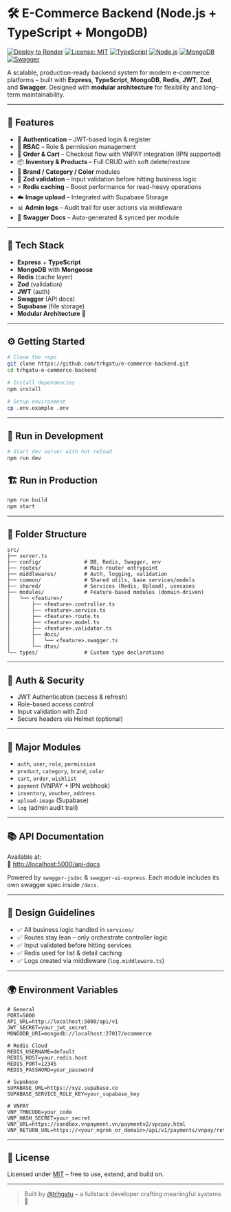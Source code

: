# 🛠️ E-Commerce Backend (Node.js + TypeScript + MongoDB)

[![Deploy to Render](https://img.shields.io/badge/render-live-success?logo=render&style=flat-square)](https://render.com)
[![License: MIT](https://img.shields.io/badge/license-MIT-blue.svg?style=flat-square)](https://opensource.org/licenses/MIT)
[![TypeScript](https://img.shields.io/badge/code-typescript-blue?style=flat-square&logo=typescript)](https://www.typescriptlang.org/)
[![Node.js](https://img.shields.io/badge/node.js-18+-brightgreen?style=flat-square&logo=node.js)](https://nodejs.org/)
[![MongoDB](https://img.shields.io/badge/mongoDB-atlas-success?style=flat-square&logo=mongodb)](https://www.mongodb.com/atlas)
[![Swagger](https://img.shields.io/badge/docs-swagger-yellow?style=flat-square&logo=swagger)](http://localhost:5000/api-docs)

A scalable, production-ready backend system for modern e-commerce platforms – built with **Express**, **TypeScript**, **MongoDB**, **Redis**, **JWT**, **Zod**, and **Swagger**. Designed with **modular architecture** for flexibility and long-term maintainability.

---

## 🚀 Features

- 🔐 **Authentication** – JWT-based login & register
- 🔑 **RBAC** – Role & permission management
- 🧾 **Order & Cart** – Checkout flow with VNPAY integration (IPN supported)
- 📦 **Inventory & Products** – Full CRUD with soft delete/restore
- 🎨 **Brand / Category / Color** modules
- 🧠 **Zod validation** – Input validation before hitting business logic
- ⚡ **Redis caching** – Boost performance for read-heavy operations
- ☁️ **Image upload** – Integrated with Supabase Storage
- 📊 **Admin logs** – Audit trail for user actions via middleware
- 📘 **Swagger Docs** – Auto-generated & synced per module

---

## 🧱 Tech Stack

- **Express** + **TypeScript**
- **MongoDB** with **Mongoose**
- **Redis** (cache layer)
- **Zod** (validation)
- **JWT** (auth)
- **Swagger** (API docs)
- **Supabase** (file storage)
- **Modular Architecture** 🧩

---

## ⚙️ Getting Started

```bash
# Clone the repo
git clone https://github.com/trhgatu/e-commerce-backend.git
cd trhgatu-e-commerce-backend

# Install dependencies
npm install

# Setup environment
cp .env.example .env
```

---

## 🧪 Run in Development

```bash
# Start dev server with hot reload
npm run dev
```

## 🏗️ Run in Production

```bash
npm run build
npm start
```

---

## 📁 Folder Structure

```
src/
├── server.ts
├── config/              # DB, Redis, Swagger, env
├── routes/              # Main router entrypoint
├── middlewares/         # Auth, logging, validation
├── common/              # Shared utils, base services/models
├── shared/              # Services (Redis, Upload), usecases
├── modules/             # Feature-based modules (domain-driven)
│   └── <feature>/
│       ├── <feature>.controller.ts
│       ├── <feature>.service.ts
│       ├── <feature>.route.ts
│       ├── <feature>.model.ts
│       ├── <feature>.validator.ts
│       ├── docs/
│       │   └── <feature>.swagger.ts
│       └── dtos/
└── types/               # Custom type declarations
```

---

## 🔐 Auth & Security

- JWT Authentication (access & refresh)
- Role-based access control
- Input validation with Zod
- Secure headers via Helmet (optional)

---

## 💼 Major Modules

- `auth`, `user`, `role`, `permission`
- `product`, `category`, `brand`, `color`
- `cart`, `order`, `wishlist`
- `payment` (VNPAY + IPN webhook)
- `inventory`, `voucher`, `address`
- `upload-image` (Supabase)
- `log` (admin audit trail)

---

## 📚 API Documentation

Available at:  
📎 [http://localhost:5000/api-docs](http://localhost:5000/api-docs)

Powered by `swagger-jsdoc` & `swagger-ui-express`. Each module includes its own swagger spec inside `/docs`.

---

## 🧠 Design Guidelines

- ✅ All business logic handled in `services/`
- ✅ Routes stay lean – only orchestrate controller logic
- ✅ Input validated before hitting services
- ✅ Redis used for list & detail caching
- ✅ Logs created via middleware (`log.middleware.ts`)

---

## 🌍 Environment Variables

```env
# General
PORT=5000
API_URL=http://localhost:5000/api/v1
JWT_SECRET=your_jwt_secret
MONGODB_URI=mongodb://localhost:27017/ecommerce

# Redis Cloud
REDIS_USERNAME=default
REDIS_HOST=your.redis.host
REDIS_PORT=12345
REDIS_PASSWORD=your_password

# Supabase
SUPABASE_URL=https://xyz.supabase.co
SUPABASE_SERVICE_ROLE_KEY=your_supabase_key

# VNPAY
VNP_TMNCODE=your_code
VNP_HASH_SECRET=your_secret
VNP_URL=https://sandbox.vnpayment.vn/paymentv2/vpcpay.html
VNP_RETURN_URL=https://<your_ngrok_or_domain>/api/v1/payments/vnpay/return
```

---

## 📜 License

Licensed under [MIT](https://opensource.org/licenses/MIT) – free to use, extend, and build on.

---

> Built by [@trhgatu](https://github.com/trhgatu) – a fullstack developer crafting meaningful systems 🌌

